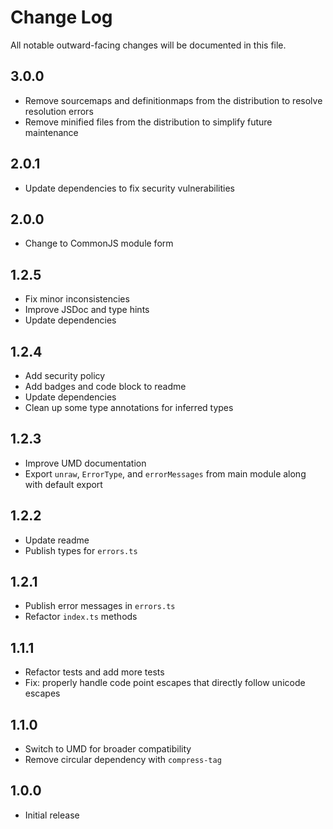 # Change Log

All notable outward-facing changes will be documented in this file.

## 3.0.0

- Remove sourcemaps and definitionmaps from the distribution to resolve resolution errors
- Remove minified files from the distribution to simplify future maintenance

## 2.0.1

- Update dependencies to fix security vulnerabilities

## 2.0.0

- Change to CommonJS module form

## 1.2.5

- Fix minor inconsistencies
- Improve JSDoc and type hints
- Update dependencies

## 1.2.4
 - Add security policy
 - Add badges and code block to readme
 - Update dependencies
 - Clean up some type annotations for inferred types

## 1.2.3
- Improve UMD documentation
- Export `unraw`, `ErrorType`, and `errorMessages` from main module along with
  default export

## 1.2.2
- Update readme
- Publish types for `errors.ts`

## 1.2.1
- Publish error messages in `errors.ts`
- Refactor `index.ts` methods

## 1.1.1
- Refactor tests and add more tests
- Fix: properly handle code point escapes that directly follow unicode escapes

## 1.1.0

- Switch to UMD for broader compatibility
- Remove circular dependency with `compress-tag`

## 1.0.0

- Initial release
